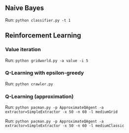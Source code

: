 ## Naive Bayes

Run: `python classifier.py -t 1`

## Reinforcement Learning
### Value iteration
Run: `python gridworld.py -a value -i 5`

### Q-Learning with epsilon-greedy
Run: `python crawler.py`

### Q-Learning (approximation)
Run: `python pacman.py -p ApproximateQAgent -a extractor=SimpleExtractor -x 50 -n 60 -l mediumGrid`

Run: `python pacman.py -p ApproximateQAgent -a extractor=SimpleExtractor -x 50 -n 60 -l mediumClassic`
